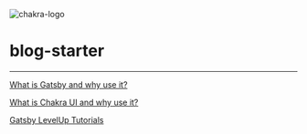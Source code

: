 ![chakra-logo](https://cdn.glitch.com/2b27318c-1a06-4c9c-bcb1-d6e3034bcdcd%2Fchakra_logo.png?v=1588953414477)

# blog-starter
___


<a href="https://youtu.be/GuvAMcsoreI?list=PLruo2gSoqleiE1yUhdfC3QL7Xc5INTbN4" rel="noopener noreferrer">What is Gatsby and why use it?</a>

<a href="https://www.youtube.com/watch?v=1kcKlOjK_L4" rel="noopener noreferrer">What is Chakra UI and why use it?</a>

<a href="https://youtu.be/b2H7fWhQcdE?list=PLLnpHn493BHHfoINKLELxDch3uJlSapxg" rel="noopener noreferrer">Gatsby LevelUp Tutorials</a>
